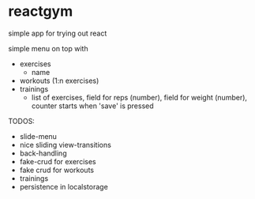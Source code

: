 reactgym
========

simple app for trying out react


simple menu on top with
* exercises
    * name
* workouts (1:n exercises)
* trainings
    * list of exercises, field for reps (number), field for weight (number), counter starts when 'save' is pressed

TODOS:
* slide-menu
* nice sliding view-transitions
* back-handling
* fake-crud for exercises
* fake crud for workouts
* trainings
* persistence in localstorage
